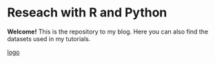# Reseach with R and Python 

**Welcome!** This is the repository to my blog. Here you can also find the datasets used in my tutorials.

[logo](/assets/img/logo.png)
